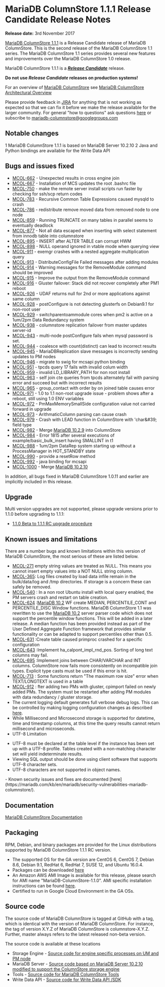 # MariaDB ColumnStore 1.1.1 Release Candidate Release Notes

<strong>Release date:</strong> 3rd November 2017

[MariaDB ColumnStore 1.1.1](/columns-storage-engines-and-plugins/storage-engines/mariadb-columnstore/) is a Release Candidate release of MariaDB ColumnStore. This is the second release of the MariaDB ColumnStore 1.1 series. The MariaDB ColumnStore 1.1 series  provides several new features and improvements over the MariaDB ColumnStore 1.0 release.

MariaDB ColumnStore 1.1.1 is a <strong><em>[Release Candidate](/kb/en/release-criteria/)</em></strong> release.

<strong>Do not use <em>Release Candidate</em> releases on production systems!</strong>

For an overview of [MariaDB ColumnStore](/columns-storage-engines-and-plugins/storage-engines/mariadb-columnstore/) see [MariaDB ColumnStore Architectural Overview](/columns-storage-engines-and-plugins/storage-engines/mariadb-columnstore/columnstore-architecture/columnstore-architectural-overview/)

Please provide feedback in [JIRA](https://jira.mariadb.org/browse/MCOL) for anything that is not working as expected so that we can fix it before we make the release available for the larger community.
For general "how to questions" ask questions [here](/columns-storage-engines-and-plugins/storage-engines/mariadb-columnstore/) or subscribe to mariadb-columnstore@googlegroups.com

## Notable changes

1 MariaDB ColumnStore 1.1.1 is based on MariaDB Server 10.2.10
2 Java and Python bindings are available for the Write Data API

## Bugs and issues fixed

- [MCOL-662](https://jira.mariadb.org/browse/MCOL-662) - Unexpected results in cross engine join
- [MCOL-667](https://jira.mariadb.org/browse/MCOL-667) - Installation of MCS updates the root .bashrc file
- [MCOL-750](https://jira.mariadb.org/browse/MCOL-750) - make the remote server install scripts run faster by checking for ssh/scp return codes
- [MCOL-783](https://jira.mariadb.org/browse/MCOL-783) - Recursive Common Table Expressions caused mysqld to crash
- [MCOL-786](https://jira.mariadb.org/browse/MCOL-786) - redistribute remove moved data from removed node to one node
- [MCOL-859](https://jira.mariadb.org/browse/MCOL-859) - Running TRUNCATE on many tables in parallel seems to eventually deadlock
- [MCOL-877](https://jira.mariadb.org/browse/MCOL-877) - Not all data escaped when inserting with select statement from innodb table into columnstore
- [MCOL-895](https://jira.mariadb.org/browse/MCOL-895) - INSERT after ALTER TABLE can corrupt HWM
- [MCOL-898](https://jira.mariadb.org/browse/MCOL-898) - NULL operand ignored in vtable mode when querying view
- [MCOL-911](https://jira.mariadb.org/browse/MCOL-911) - exemgr crashes with a nested aggregate multiplication query
- [MCOL-913](https://jira.mariadb.org/browse/MCOL-913) - DistributeConfigFile Failed messages after adding modules
- [MCOL-914](https://jira.mariadb.org/browse/MCOL-914) - Warning messages for the RemoveModule command should be improved
- [MCOL-915](https://jira.mariadb.org/browse/MCOL-915) - Improve the output from the RemoveModule command
- [MCOL-916](https://jira.mariadb.org/browse/MCOL-916) - Gluster failover: Stack did not recover completely after PM1 reboot
- [MCOL-926](https://jira.mariadb.org/browse/MCOL-926) - UDAF returns null for 2nd or more applications against same column
- [MCOL-928](https://jira.mariadb.org/browse/MCOL-928) - postConfigure is not detecting glusterfs on Debian9.1 for non-root user
- [MCOL-929](https://jira.mariadb.org/browse/MCOL-929) - switchparentoammodule cores when pm2 is active on a 1um/2pm Data Redundancy system
- [MCOL-938](https://jira.mariadb.org/browse/MCOL-938) - columnstore replication failover from master updates server-id
- [MCOL-943](https://jira.mariadb.org/browse/MCOL-943) - multi-node postConfigure fails when mysql password is set.
- [MCOL-944](https://jira.mariadb.org/browse/MCOL-944) - coalesce with count(distinct) can lead to incorrect results
- [MCOL-945](https://jira.mariadb.org/browse/MCOL-945) - MariaDBReplication slave messages is incorrectly sending updates to PM nodes
- [MCOL-946](https://jira.mariadb.org/browse/MCOL-946) - migrate to swig for mcsapi python binding
- [MCOL-951](https://jira.mariadb.org/browse/MCOL-951) - tpcds query 17 fails with invalid colum width
- [MCOL-959](https://jira.mariadb.org/browse/MCOL-959) - invalid LD_LIBRARY_PATH for non root install
- [MCOL-963](https://jira.mariadb.org/browse/MCOL-963) - self join cte queries from tpcds alternately fail with parsing error and succeed but with incorrect results
- [MCOL-965](https://jira.mariadb.org/browse/MCOL-965) - group_contact with order by on joined table causes error
- [MCOL-971](https://jira.mariadb.org/browse/MCOL-971) - 1.0 to 1.1 non-root upgrade issue - problem shows after a reboot, still using 1.0 ENV variables
- [MCOL-972](https://jira.mariadb.org/browse/MCOL-972) - PmMaxMemorySmallSide configuration value not carried forward in upgrade
- [MCOL-973](https://jira.mariadb.org/browse/MCOL-973) - ArithmaticColumn parsing can cause crash
- [MCOL-979](https://jira.mariadb.org/browse/MCOL-979) - Crash with LEAD function in ColumnStore with 'char&amp;#39; field type
- [MCOL-982](https://jira.mariadb.org/browse/MCOL-982) - Merge [MariaDB 10.2.9](/kb/en/mariadb-1029-release-notes/) into ColumnStore
- [MCOL-984](https://jira.mariadb.org/browse/MCOL-984) - Error 1815 after several executions of example/basic_bulk_insert having SMALLINT in t1
- [MCOL-988](https://jira.mariadb.org/browse/MCOL-988) - 1um/2pm DataRep system starting up without a ProcessManager in HOT_STANDBY state
- [MCOL-990](https://jira.mariadb.org/browse/MCOL-990) - provide a resetRow method
- [MCOL-992](https://jira.mariadb.org/browse/MCOL-992) - java binding for mcsapi
- [MCOL-1000](https://jira.mariadb.org/browse/MCOL-1000) - Merge [MariaDB 10.2.10](/kb/en/mariadb-10210-release-notes/)

In addition, all bugs fixed in MariaDB ColumnStore 1.0.11 and earlier are implicitly included in this release.

## Upgrade

Multi version upgrades are not supported, please upgrade versions prior to 1.1.0 before upgrading to 1.1.1:

- [1.1.0 Beta to 1.1.1 RC upgrade procedure](/columns-storage-engines-and-plugins/storage-engines/mariadb-columnstore/mariadb-columnstore-columnstore/mariadb-columnstore-11-upgrades/mariadb-columnstore-software-upgrade-110-beta-to-111-rc/)

## Known issues and limitations

There are a number bugs and known limitations within this version of MariaDB ColumnStore, the most serious of these are listed below.

- [MCOL-271](https://jira.mariadb.org/browse/MCOL-271)  empty string values are treated as NULL. This means you cannot insert empty values into a NOT NULL string column.
- [MCOL-365](https://jira.mariadb.org/browse/MCOL-365): Log files created by load data infile remain in the bulk/data/log and /tmp directories. If storage is a concern these can safely be removed.
- [MCOL-540](https://jira.mariadb.org/browse/MCOL-540) : In a non root Ubuntu install with local query enabled, the PM servers crash and restart on table creation.
- [MCOL-624](https://jira.mariadb.org/browse/MCOL-624) :[MariaDB 10.2](/kb/en/what-is-mariadb-102/) WF create MEDIAN, PERCENTILE_CONT and PERCENTILE_DISC Window functions. MariaDB ColumnStore 1.1 was rewritten to use the [MariaDB 10.2](/kb/en/what-is-mariadb-102/) server parser code which does not support the percentile window functions. This will be added in a later release. A median function has been provided instead as part of the User Defined Aggregate Function framework that provides similar functionality or can be adapted to support percentiles other than 0.5.
- [MCOL-631](https://jira.mariadb.org/browse/MCOL-631) :Create table caused primproc crashed for a specific configuration
- [MCOL-643](https://jira.mariadb.org/browse/MCOL-643) :Implement ha_calpont_impl_rnd_pos. Sorting of long text columns may fail.
- [MCOL-695](https://jira.mariadb.org/browse/MCOL-695) :Implement joins between CHAR/VARCHAR and INT columns. ColumnStore now fails more consistently on incompatible join types. Explicit type casts must be used if this error is hit.
- [MCOL-713](https://jira.mariadb.org/browse/MCOL-713) : Some functions return "The maximum row size" error when TEXT/LONGTEXT is used in a table
- [MCOL-912](https://jira.mariadb.org/browse/MCOL-912) : fter adding two PMs with gluster, cpimport failed on newly added PMs. The system must be restarted after adding PM modules with data redundancy / gluster storage.
- The current logging default generates full verbose debug logs. This can be controlled by making logging configuration changes as described [here](/columns-storage-engines-and-plugins/storage-engines/mariadb-columnstore/managing-columnstore/managing-columnstore-system/columnstore-system-monitoring-configuration/).
- While Millisecond and Microsecond storage is supported for datetime, time and timestamp columns, at this time the query results cannot return millisecond and microseconds.
- UTF-8 Limitation
<ul start="1"><li>UTF-8 must be declared at the table level if the instance has been set up with a UTF-8 profile. Tables created with a non-matching character set will yield indeterminate results. 
</li><li>Viewing SQL output should be done using client software that supports UTF-8 character sets. 
</li><li>UTF-8 characters are not supported in object names. 
</li></ul>
- Known security issues and fixes are documented [here](https://mariadb.com/kb/en/mariadb/security-vulnerabilities-mariadb-columnstore/).

## Documentation

[MariaDB ColumnStore Documentation](/columns-storage-engines-and-plugins/storage-engines/mariadb-columnstore/)

## Packaging

RPM, Debian, and binary packages are provided for the Linux distributions supported by MariaDB ColumnStore 1.1.1 RC version.

- The supported OS for the GA version are CentOS 6, CentOS 7, Debian 8.6, Debian 9.1, RedHat 6, RedHat 7, SUSE 12, and Ubuntu 16.0.4.
- Packages can be downloaded [here](https://mariadb.com/downloads/columnstore)
- An Amazon AWS AMI Image is available for this release, please search for AMI name "MariaDB-ColumnStore-1.1.0". AMI specific installation instructions can be found [here](/columns-storage-engines-and-plugins/storage-engines/mariadb-columnstore/columnstore-getting-started/installing-and-configuring-a-columnstore-system-using-the-amazon-ami/).
- Certified to run in Google Cloud Environment in the GA OSs.

## Source code

The source code of MariaDB ColumnStore is tagged at GitHub with a tag, which is identical with the version of MariaDB ColumnStore. For instance, the tag of version X.Y.Z of MariaDB ColumnStore is columnstore-X.Y.Z. Further, master always refers to the latest released non-beta version.

The source code is available at these locations

- Storage Engine - [Source code for engine specific processes on UM and PM node](https://github.com/mariadb-corporation/mariadb-columnstore-engine/tree/columnstore-1.1.1)
- MariaDB Server - [Source code based on MariaDB Server 10.2.10 modified to support the ColumnStore storage engine](https://github.com/mariadb-corporation/mariadb-columnstore-server/tree/columnstore-1.1.1)
- Tools - [Source code for MariaDB ColumnStore Tools](https://github.com/mariadb-corporation/mariadb-columnstore-tools/tree/columnstore-1.1.0)
- Write Data API - [Source code for Write Data API /SDK](https://github.com/mariadb-corporation/mariadb-columnstore-api/tree/columnstore-1.1.1)